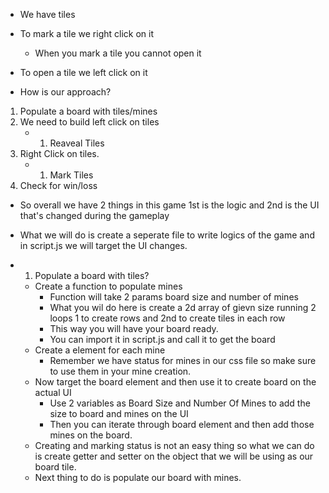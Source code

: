 - We have tiles
- To mark a tile we right click on it
    - When you mark a tile you cannot open it
- To open a tile we left click on it

- How is our approach?

1. Populate a board with tiles/mines
2. We need to build left click on tiles
    - 1. Reaveal Tiles
3. Right Click on tiles.
    - 1. Mark Tiles
4. Check for win/loss

- So overall we have 2 things in this game 1st is the logic and 2nd is the UI that's changed during the gameplay

- What we will do is create a seperate file to write logics of the game and in script.js we will target the UI changes.

- 1. Populate a board with tiles?
    - Create a function to populate mines
        - Function will take 2 params board size and number of mines
        - What you wil do here is create a 2d array of gievn size running 2 loops 1 to create rows and 2nd to create tiles in each row
        - This way you will have your board ready.
        - You can import it in script.js and call it to get the board
    - Create a element for each mine
        - Remember we have status for mines in our css file so make sure to use them in your mine creation.
    - Now target the board element and then use it to create board on the actual UI
        - Use 2 variables as Board Size and Number Of Mines to add the size to board and mines on the UI
        - Then you can iterate through board element and then add those mines on the board.
    - Creating and marking status is not an easy thing so what we can do is create getter and setter on the object that we will be using as our board tile.
    - Next thing to do is populate our board with mines.

